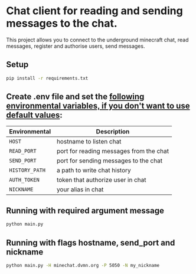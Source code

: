 # Chat client for reading and sending messages to the chat.

This project allows you to connect to the underground minecraft chat, read messages, register and authorise users, send messages.

## Setup

```bash
pip install -r requirements.txt
```

## Create **.env** file and set the <ins>following environmental variables, if you don't want to use default values</ins>:  
| Environmental  | Description                             |
|----------------|-----------------------------------------|
| `HOST`         | hostname to listen chat                 |       
| `READ_PORT`    | port for reading messages from the chat |      
| `SEND_PORT`    | port for sending messages to the chat   |
| `HISTORY_PATH` | a path to write chat history            |
| `AUTH_TOKEN`   | token that authorize user in chat       |
| `NICKNAME`     | your alias in chat                      |


## Running with required argument message
```bash
python main.py
```

## Running with flags hostname, send_port and nickname
```bash
python main.py -H minechat.dvmn.org -P 5050 -N my_nickname
```
